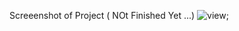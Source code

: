 Screeenshot of Project ( NOt Finished Yet ...)
![view](windows/src/assets/images/selectedItems.png);
